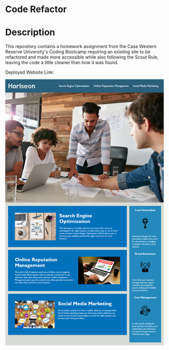 # Code Refactor

# Description
This repository contains a homework assignment from the Case Western Reserve University's
Coding Bootcamp requiring an existing site to be refactored and made more accessible while
also following the Scout Rule, leaving the code a little cleaner than how it was found.

Deployed Website Link: 

<img src="Images\01-html-css-git-homework-demo.png">
